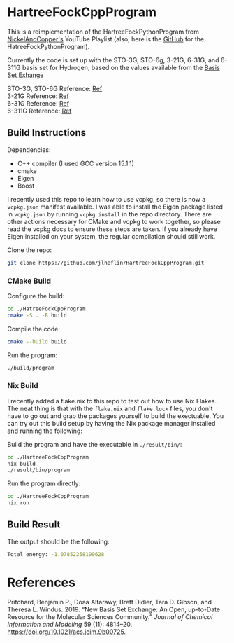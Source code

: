 # HartreeFockCppProgram

This is a reimplementation of the HartreeFockPythonProgram from
[NickelAndCopper's](https://youtube.com/playlist?list=PL-hN8vfRaU7jSFHN1ZSAMNe_2nXhwAmzM&si=ANjI8kPn-5v_3Kvs)
YouTube Playlist (also, here is the
[GitHub](https://github.com/nickelandcopper/HartreeFockPythonProgram)
for the HatreeFockPythonProgram).

Currently the code is set up with the STO-3G, STO-6g, 3-21G, 6-31G, and 6-311G basis set for Hydrogen,
based on the values available from the [Basis Set
Exhange](https://www.basissetexchange.org/basis/6-31g/format/json/?version=1&elements=1)

STO-3G, STO-6G Reference: [Ref](https://www.basissetexchange.org/references/sto-6g/format/txt/?version=1&elements=1)  
3-21G Reference: [Ref](https://www.basissetexchange.org/references/3-21g/format/txt/?version=1&elements=1)  
6-31G Reference: [Ref](https://www.basissetexchange.org/references/6-31g/format/txt/?version=1&elements=1)  
6-311G Reference: [Ref](https://www.basissetexchange.org/references/6-311g/format/txt/?version=0&elements=1)  

## Build Instructions

Dependencies:
- C++ compiler (I used GCC version 15.1.1)
- cmake
- Eigen
- Boost

I recently used this repo to learn how to use vcpkg, so there is now a
`vcpkg.json` manifest available. I was able to install the Eigen package
listed in `vcpkg.json` by running `vcpkg install` in the repo directory.
There are other actions necessary for CMake and vcpkg to work together,
so please read the vcpkg docs to ensure these steps are taken. If you
already have Eigen installed on your system, the regular compilation
should still work.

Clone the repo:

``` bash
git clone https://github.com/jlheflin/HartreeFockCppProgram.git
```

### CMake Build

Configure the build:

``` bash
cd ./HatreeFockCppProgram
cmake -S . -B build
```

Compile the code:

``` bash
cmake --build build
```

Run the program:

``` bash
./build/program
```

### Nix Build

I recently added a flake.nix to this repo to test out how to use Nix
Flakes. The neat thing is that with the `flake.nix` and `flake.lock`
files, you don't have to go out and grab the packages yourself to build
the exectuable. You can try out this build setup by having the Nix
package manager installed and running the following:

Build the program and have the executable in `./result/bin/`:

``` bash
cd ./HartreeFockCppProgram
nix build
./result/bin/program
```

Run the program directly:

``` bash
cd ./HartreeFockCppProgram
nix run
```

## Build Result

The output should be the following:

``` bash
Total energy: -1.07852258199628
```

# References
Pritchard, Benjamin P., Doaa Altarawy, Brett Didier, Tara D. Gibson, and
Theresa L. Windus. 2019. <span>“New Basis Set Exchange: An Open,
up-to-Date Resource for the Molecular Sciences Community.”</span>
<em>Journal of Chemical Information and Modeling</em> 59 (11): 4814–20.
<a
href="https://doi.org/10.1021/acs.jcim.9b00725">https://doi.org/10.1021/acs.jcim.9b00725</a>.
